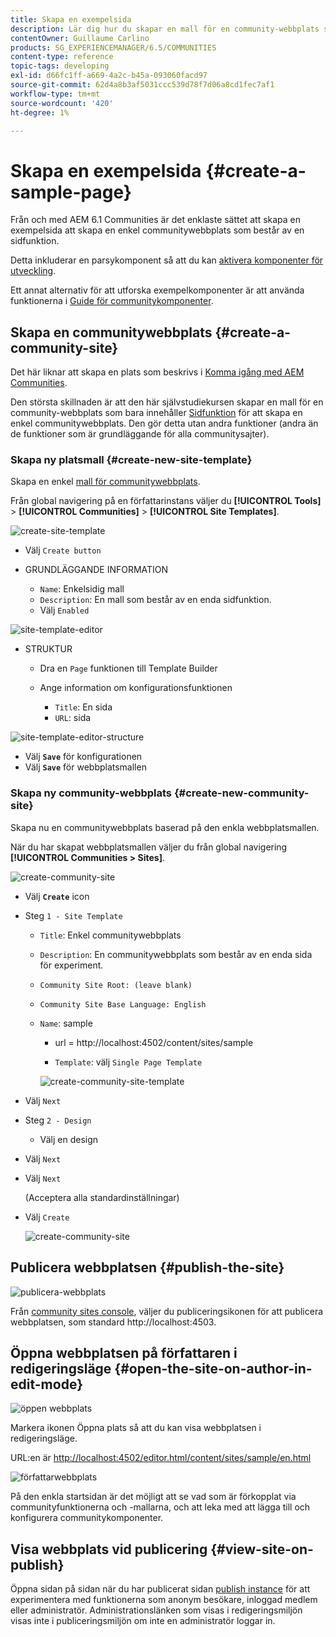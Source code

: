 ```yaml
---
title: Skapa en exempelsida
description: Lär dig hur du skapar en mall för en community-webbplats som bara innehåller funktionen Sida som kan hjälpa dig att skapa en enkel community-webbplats.
contentOwner: Guillaume Carlino
products: SG_EXPERIENCEMANAGER/6.5/COMMUNITIES
content-type: reference
topic-tags: developing
exl-id: d66fc1ff-a669-4a2c-b45a-093060facd97
source-git-commit: 62d4a8b3af5031ccc539d78f7d06a8cd1fec7af1
workflow-type: tm+mt
source-wordcount: '420'
ht-degree: 1%

---
```


# Skapa en exempelsida {#create-a-sample-page}

Från och med AEM 6.1 Communities är det enklaste sättet att skapa en exempelsida att skapa en enkel communitywebbplats som består av en sidfunktion.

Detta inkluderar en parsykomponent så att du kan [aktivera komponenter för utveckling](basics.md#accessing-communities-components).

Ett annat alternativ för att utforska exempelkomponenter är att använda funktionerna i [Guide för communitykomponenter](components-guide.md).

## Skapa en communitywebbplats {#create-a-community-site}

Det här liknar att skapa en plats som beskrivs i [Komma igång med AEM Communities](getting-started.md).

Den största skillnaden är att den här självstudiekursen skapar en mall för en community-webbplats som bara innehåller [Sidfunktion](functions.md#page-function) för att skapa en enkel communitywebbplats. Den gör detta utan andra funktioner (andra än de funktioner som är grundläggande för alla communitysajter).

### Skapa ny platsmall {#create-new-site-template}

Skapa en enkel [mall för communitywebbplats](sites.md).

Från global navigering på en författarinstans väljer du **[!UICONTROL Tools]** > **[!UICONTROL Communities]** > **[!UICONTROL Site Templates]**.

![create-site-template](assets/create-site-template1.png)

* Välj `Create button`
* GRUNDLÄGGANDE INFORMATION

   * `Name`: Enkelsidig mall
   * `Description`: En mall som består av en enda sidfunktion.
   * Välj `Enabled`

![site-template-editor](assets/site-template-editor.png)

* STRUKTUR

   * Dra en `Page` funktionen till Template Builder
   * Ange information om konfigurationsfunktionen

      * `Title`: En sida
      * `URL`: sida

![site-template-editor-structure](assets/site-template-editor1.png)

* Välj **`Save`** för konfigurationen
* Välj **`Save`** för webbplatsmallen

### Skapa ny community-webbplats {#create-new-community-site}

Skapa nu en communitywebbplats baserad på den enkla webbplatsmallen.

När du har skapat webbplatsmallen väljer du från global navigering **[!UICONTROL Communities > Sites]**.

![create-community-site](assets/create-community-site1.png)

* Välj **`Create`** icon

* Steg `1 - Site Template`

   * `Title`: Enkel communitywebbplats
   * `Description`: En communitywebbplats som består av en enda sida för experiment.
   * `Community Site Root: (leave blank)`
   * `Community Site Base Language: English`
   * `Name`: sample

      * url = http://localhost:4502/content/sites/sample

      * `Template`: välj `Single Page Template`

     ![create-community-site-template](assets/create-community-site-template.png)

* Välj `Next`
* Steg `2 - Design`

   * Välj en design

* Välj `Next`
* Välj `Next`

  (Acceptera alla standardinställningar)

* Välj `Create`

  ![create-community-site](assets/create-community-site.png)

## Publicera webbplatsen {#publish-the-site}

![publicera-webbplats](assets/publish-site.png)

Från [community sites console](sites-console.md), väljer du publiceringsikonen för att publicera webbplatsen, som standard http://localhost:4503.

## Öppna webbplatsen på författaren i redigeringsläge {#open-the-site-on-author-in-edit-mode}

![öppen webbplats](assets/open-site.png)

Markera ikonen Öppna plats så att du kan visa webbplatsen i redigeringsläge.

URL:en är [http://localhost:4502/editor.html/content/sites/sample/en.html](http://localhost:4502/editor.html/content/sites/sample/en.html)

![författarwebbplats](assets/author-site.png)

På den enkla startsidan är det möjligt att se vad som är förkopplat via communityfunktionerna och -mallarna, och att leka med att lägga till och konfigurera communitykomponenter.

## Visa webbplats vid publicering {#view-site-on-publish}

Öppna sidan på sidan när du har publicerat sidan [publish instance](http://localhost:4503/content/sites/sample/en.html) för att experimentera med funktionerna som anonym besökare, inloggad medlem eller administratör. Administrationslänken som visas i redigeringsmiljön visas inte i publiceringsmiljön om inte en administratör loggar in.
